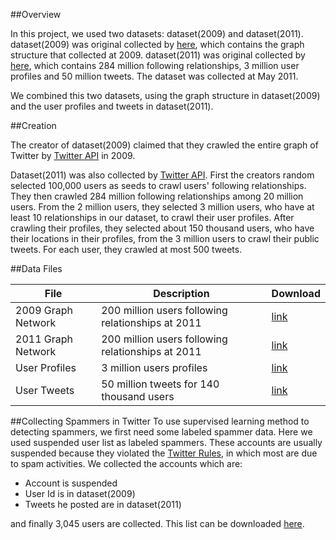##Overview

In this project, we used two datasets: dataset(2009) and dataset(2011). dataset(2009) was original collected by [here](http://an.kaist.ac.kr/traces/WWW2010.html), which contains the graph structure that collected at 2009. dataset(2011) was original collected by [here](https://wiki.cites.illinois.edu/wiki/display/forward/Dataset-UDI-TwitterCrawl-Aug2012?src=search), which contains 284 million following relationships, 3 million user profiles and 50 million tweets. The dataset was collected at May 2011.

We combined this two datasets, using the graph structure in dataset(2009) and the user profiles and tweets in dataset(2011).

##Creation

The creator of dataset(2009) claimed that they crawled the entire graph of Twitter by [Twitter API](https://dev.twitter.com/docs/api/1.1) in 2009.

Dataset(2011) was also collected by [Twitter API](https://dev.twitter.com/docs/api/1.1). First the creators random selected 100,000 users as seeds to crawl users' following relationships. They then crawled 284 million following relationships among 20 million users. From the 2 million users, they selected 3 million users, who have at least 10 relationships in our dataset, to crawl their user profiles. After crawling their profiles, they selected about 150 thousand users, who have their locations in their profiles, from the 3 million users to crawl their public tweets. For each user, they crawled at most 500 tweets.

##Data Files

| File              | Description           | Download  |
| ----------------- |--------------- | ------ |
| 2009 Graph Network | 200 million users following relationships at 2011 | [link](http://an.kaist.ac.kr/~haewoon/release/twitter_social_graph/twitter_rv.tar.gz) |
| 2011 Graph Network | 200 million users following relationships at 2011 | [link](http://forward.cs.illinois.edu/datasets/UDI/UDI-TwitterCrawl-Aug2012-Network.zip) |
| User Profiles     | 3 million users profiles | [link](http://forward.cs.illinois.edu/datasets/UDI/UDI-TwitterCrawl-Aug2012-Profiles.zip) |
| User Tweets       | 50 million tweets for 140 thousand users | [link](http://forward.cs.illinois.edu/datasets/UDI/UDI-TwitterCrawl-Aug2012-Tweets.zip) |

##Collecting Spammers in Twitter
To use supervised learning method to detecting spammers, we first need some labeled spammer data. Here we used suspended user list as labeled spammers. These accounts are usually suspended because they violated the [Twitter Rules](https://support.twitter.com/articles/18311-the-twitter-rules), in which most are due to spam activities. We collected the accounts which are:

* Account is suspended
* User Id is in dataset(2009)
* Tweets he posted are in dataset(2011)

and finally 3,045 users are collected. This list can be downloaded [here](/static/suspended.txt).